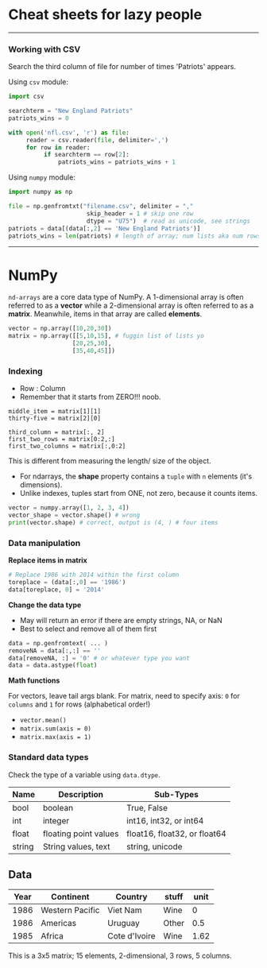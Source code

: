 # Cheat sheets for lazy people 

-------------------------------------------------------------- 
### Working with CSV

Search the third column of file for number of times 'Patriots' appears. 

Using `csv` module: 
```py
import csv

searchterm = "New England Patriots"
patriots_wins = 0

with open('nfl.csv', 'r') as file:
     reader = csv.reader(file, delimiter=',')
     for row in reader:
          if searchterm == row[2]: 
              patriots_wins = patriots_wins + 1 
```
Using `numpy` module:
```py
import numpy as np

file = np.genfromtxt("filename.csv", delimiter = ","
                      skip_header = 1 # skip one row
                      dtype = "U75")  # read as unicode, see strings 
patriots = data[(data[:,2] == 'New England Patriots')]
patriots_wins = len(patriots) # length of array; num lists aka num rows
```

-------------------------------------------------------------- 
# NumPy

`nd-arrays` are a core data type of NumPy. 
A 1-dimensional array is often referred to as a **vector** while a 2-dimensional array is often referred to as a **matrix**. 
Meanwhile, items in that array are called **elements**.

```py
vector = np.array([10,20,30])
matrix = np.array([[5,10,15], # fuggin list of lists yo
                  [20,25,30],
                  [35,40,45]])
```
### Indexing

* Row : Column 
* Remember that it starts from ZERO!!! noob.
```
middle_item = matrix[1][1]
thirty-five = matrix[2][0]

third_column = matrix[:, 2] 
first_two_rows = matrix[0:2,:] 
first_two_columns = matrix[:,0:2] 
```

This is different from measuring the length/ size of the object. 

* For ndarrays, the **shape** property contains a `tuple` with `n` elements (it's dimensions). 
* Unlike indexes, tuples start from ONE, not zero, because it counts items.

```py
vector = numpy.array([1, 2, 3, 4])
vector_shape = vector.shape() # wrong
print(vector.shape) # correct, output is (4, ) # four items
```

### Data manipulation

**Replace items in matrix**

```py
# Replace 1986 with 2014 within the first column
toreplace = (data[:,0] == '1986') 
data[toreplace, 0] = '2014'
```

**Change the data type**

* May will return an error if there are empty strings, NA, or NaN
* Best to select and remove all of them first 

```py
data = np.genfromtext( ... ) 
removeNA = data[:,:] == ''
data[removeNA, :] = '0' # or whatever type you want
data = data.astype(float) 
```

**Math functions**

For vectors, leave tail args blank. 
For matrix, need to specify axis: `0` for `columns` and `1` for rows (alphabetical order!)

* `vector.mean()`
* `matrix.sum(axis = 0)`
* `matrix.max(axis = 1)`




### Standard data types

Check the type of a variable using `data.dtype`.

| Name | Description | Sub-Types |
| ---- | ----------- | --------- |
| bool | boolean | True, False |
| int  | integer | int16, int32, or int64
| float | floating point values | float16, float32, or float64
| string | String values, text | string, unicode |


## Data

| Year | Continent | Country | stuff | unit |
| ---- | ---- | ---- | ---- | ---- | 
| 1986 | Western Pacific | Viet Nam |	Wine | 0
| 1986 | Americas	| Uruguay	| Other	| 0.5
| 1985 | Africa |	Cote d'Ivoire	| Wine | 1.62

This is a 3x5 matrix; 15 elements, 2-dimensional, 3 rows, 5 columns.




